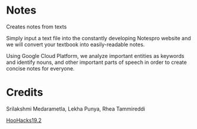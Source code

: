 # Notes
Creates notes from texts

Simply input a text file into the constantly developing Notespro website and we will convert your textbook into easily-readable notes.

Using Google Cloud Platform, we analyze important entities as keywords and identify nouns, and other important parts of speech in order to create concise notes for everyone.

# Credits
Srilakshmi Medarametla, Lekha Punya, Rhea Tammireddi

[HooHacks19.2](https://devpost.com/software/hoohacks19-2)
